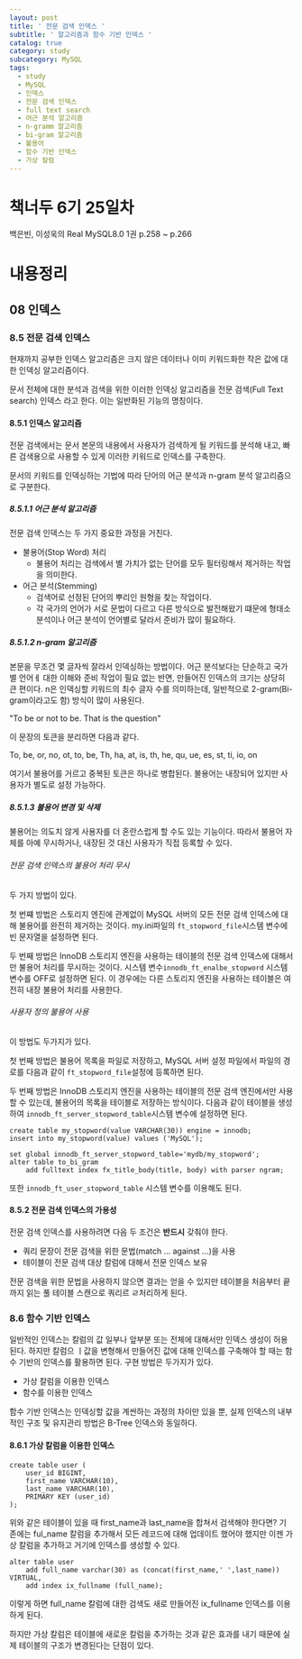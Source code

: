 ```yaml
---
layout: post
title: ' 전문 검색 인덱스 '
subtitle: ' 알고리즘과 함수 기반 인덱스 '
catalog: true
category: study
subcategory: MySQL
tags:
  - study
  - MySQL
  - 인덱스
  - 전문 검색 인덱스
  - full text search
  - 어근 분석 알고리즘
  - n-gramm 알고리즘
  - bi-gram 알고리즘
  - 불용어
  - 함수 기반 인덱스
  - 가상 칼럼
---
```


# 책너두 6기 25일차

백은빈, 이성욱의 Real MySQL8.0 1권 p.258 ~ p.266

# 내용정리

## 08 인덱스

### 8.5 전문 검색 인덱스

현재까지 공부한 인덱스 알고리즘은 크지 않은 데이터나 이미 키워드화한 작은 값에 대한 인덱싱 알고리즘이다.

문서 전체에 대한 분석과 검색을 위한 이러한 인덱싱 알고리즘을 전문 검색(Full Text search) 인덱스 라고 한다. 이는 일반화된 기능의 명칭이다.

#### 8.5.1 인덱스 알고리즘

전문 검색에서는 문서 본문의 내용에서 사용자가 검색하게 될 키워드를 분석해 내고, 빠른 검색용으로 사용할 수 있게 이러한 키워드로 인덱스를 구축한다.

문서의 키워드를 인덱싱하는 기법에 따라 단어의 어근 분석과 n-gram 분석 알고리즘으로 구분한다.

##### 8.5.1.1 어근 분석 알고리즘

전문 검색 인덱스는 두 가지 중요한 과정을 거친다.

- 불용어(Stop Word) 처리
  - 불용어 처리는 검색에서 별 가치가 없는 단어를 모두 필터링해서 제거하는 작업을 의미한다.
- 어근 분석(Stemming)
  - 검색어로 선정된 단어의 뿌리인 원형을 찾는 작업이다.
  - 각 국가의 언어가 서로 문법이 다르고 다른 방식으로 발전해왔기 떄문에 형태소 분석이나 어근 분석이 언어별로 달라서 준비가 많이 필요하다.

##### 8.5.1.2 n-gram 알고리즘

본문을 무조건 몇 글자씩 잘라서 인덱싱하는 방법이다. 어근 분석보다는 단순하고 국가별 언어ㅔ 대한 이해와 준비 작업이 필요 없는 반면, 만들어진 인덱스의 크기는 상당히 큰 편이다. n은 인덱싱할 키워드의 최수 글자 수를 의미하는데, 일반적으로 2-gram(Bi-gram이라고도 함) 방식이 많이 사용된다.

"To be or not to be. That is the question"

이 문장의 토큰을 분리하면 다음과 같다.

To, be, or, no, ot, to, be, Th, ha, at, is, th, he, qu, ue, es, st, ti, io, on

여기서 불용어를 거르고 중복된 토큰은 하나로 병합된다. 불용어는 내장되어 있지만 사용자가 별도로 설정 가능하다.

##### 8.5.1.3 불용어 변경 및 삭제

불용어는 의도치 않게 사용자를 더 혼란스럽게 할 수도 있는 기능이다. 따라서 불용어 자체를 아예 무시하거나, 내장된 것 대신 사용자가 직접 등록할 수 있다.

###### 전문 검색 인덱스의 불용어 처리 무시

두 가지 방법이 있다.

첫 번쨰 방법은 스토리지 엔진에 관계없이 MySQL 서버의 모든 전문 검색 인덱스에 대해 불용어를 완전히 제거하는 것이다. my.ini파일의 `ft_stopword_file`시스템 변수에 빈 문자열을 설정하면 된다.

두 번째 방법은 InnoDB 스토리지 엔진을 사용하는 테이블의 전문 검색 인덱스에 대해서만 불용어 처리를 무시하는 것이다. 시스템 변수`innodb_ft_enalbe_stopword` 시스템 변수를 OFF로 설정하면 된다. 이 경우에는 다른 스토리지 엔진을 사용하는 테이블은 여전히 내장 불용어 처리를 사용한다.

###### 사용자 정의 불용어 사용

이 방법도 두가지가 있다.

첫 번째 방법은 불용어 목록을 파일로 저장하고, MySQL 서버 설정 파일에서 파일의 경로를 다음과 같이 `ft_stopword_file`설정에 등록하면 된다.

두 번째 방법은 InnoDB 스토리지 엔진을 사용하는 테이블의 전문 검색 엔진에서만 사용할 수 있는데, 불용어의 목록을 테이블로 저장하는 방식이다. 다음과 같이 테이블을 생성하여 `innodb_ft_server_stopword_table`시스템 변수에 설정하면 된다.

```mysql
create table my_stopword(value VARCHAR(30)) engine = innodb;
insert into my_stopword(value) values ('MySQL');

set global innodb_ft_server_stopword_table='mydb/my_stopword';
alter table to_bi_gram
	add fulltext index fx_title_body(title, body) with parser ngram;
```

또한 `innodb_ft_user_stopword_table` 시스템 변수를 이용해도 된다.

#### 8.5.2 전문 검색 인덱스의 가용성

전문 검색 인덱스를 사용하려면 다음 두 조건은 **반드시** 갖춰야 한다.

- 쿼리 문장이 전문 검색을 위한 문법(match ... against ...)을 사용
- 테이블이 전문 검색 대상 칼럼에 대해서 전문 인덱스 보유

전문 검색을 위한 문법을 사용하지 않으면 결과는 얻을 수 있지만 테이블을 처음부터 끝까지 읽는 풀 테이블 스캔으로 쿼리르 ㄹ처리하게 된다.

### 8.6 함수 기반 인덱스

일반적인 인덱스는 칼럼의 값 일부나 앞부분 또는 전체에 대해서만 인덱스 생성이 허용된다. 하지만 칼럼으 ㅣ값을 변형해서 만들어진 값에 대해 인덱스를 구축해야 할 때는 함수 기반의 인덱스를 활용하면 된다. 구현 방법은 두가지가 있다.

- 가상 칼럼을 이용한 인덱스
- 함수를 이용한 인덱스

함수 기반 인덱스는 인덱싱할 값을 계싼하는 과정의 차이만 있을 뿐, 실제 인덱스의 내부적인 구조 및 유지관리 방법은 B-Tree 인덱스와 동일하다.

#### 8.6.1 가상 칼럼을 이용한 인덱스

```mysql
create table user (
	user_id BIGINT,
    first_name VARCHAR(10),
    last_name VARCHAR(10),
    PRIMARY KEY (user_id)
);
```

위와 같은 테이블이 있을 때 first_name과 last_name을 합쳐서 검색해야 한다면? 기존에는 ful_name 칼럼을 추가해서 모든 레코드에 대해 업데이트 했어야 했지만 이젠 가상 칼럼을 추가하고 거기에 인덱스를 생성할 수 있다.

```mysql
alter table user
	add full_name varchar(30) as (concat(first_name,' ',last_name)) VIRTUAL,
	add index ix_fullname (full_name);
```

이렇게 하면 full_name 칼럼에 대한 검색도 새로 만들어진 ix_fullname 인덱스를 이용하게 된다.

하지만 가상 칼럼은 테이블에 새로운 칼럼을 추가하는 것과 같은 효과를 내기 때문에 실제 테이블의 구조가 변경된다는 단점이 있다.
